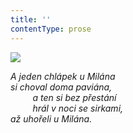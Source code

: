 ```yaml
---
title: ''
contentType: prose
---
```


![](../Images/027.jpg)

_A jeden chlápek u Milána  
si choval doma paviána,  
         a ten si bez přestání  
         hrál v noci se sirkami,  
až uhořeli u Milána._
